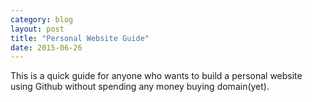 ```yaml
---
category: blog
layout: post
title: "Personal Website Guide"
date: 2015-06-26
---
```


This is a quick guide for anyone who wants to build a personal website using Github without spending any money buying domain(yet).
